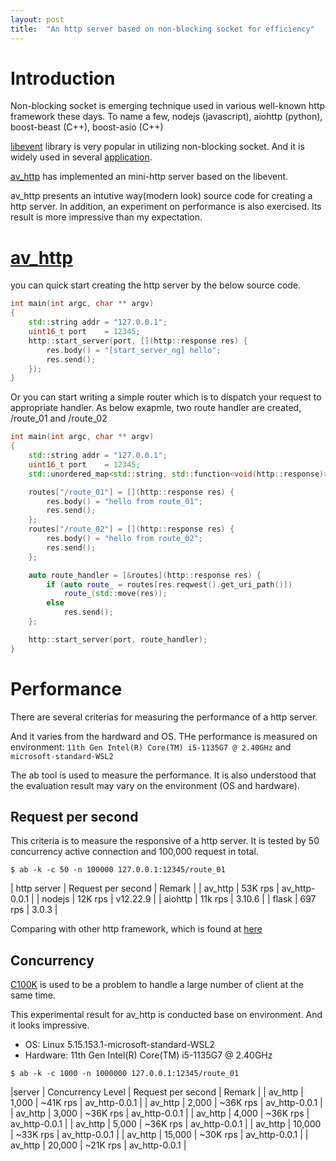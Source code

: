 ```yaml
---
layout: post
title:  "An http server based on non-blocking socket for efficiency"
---
```



# Introduction
Non-blocking socket is emerging technique used in various well-known http framework these days.
To name a few, nodejs (javascript), aiohttp (python), boost-beast (C++), boost-asio (C++)

[libevent](https://https://github.com/libevent/libevent) library is very popular in utilizing non-blocking socket.
And it is widely used in several [application](https://libevent.org/).

[av_http](https://github.com/avble/av_http/) has implemented an mini-http server based on the libevent. 

av_http presents an intutive way(modern look) source code for creating a http server.
In addition, an experiment on performance is also exercised. Its result is more impressive than my expectation.

# [av_http](https://github.com/avble/av_http/)

you can quick start creating the http server by the below source code.

``` cpp
int main(int argc, char ** argv)
{
    std::string addr = "127.0.0.1";
    uint16_t port    = 12345;
    http::start_server(port, [](http::response res) {
        res.body() = "[start_server_ng] hello";
        res.send();
    });
}
```

Or you can start writing a simple router which is to dispatch your request to appropriate handler.
As below exapmle, two route handler are created, /route_01 and /route_02

```cpp
int main(int argc, char ** argv)
{
    std::string addr = "127.0.0.1";
    uint16_t port    = 12345;
    std::unordered_map<std::string, std::function<void(http::response)>> routes;

    routes["/route_01"] = [](http::response res) {
        res.body() = "hello from route_01";
        res.send();
    };
    routes["/route_02"] = [](http::response res) {
        res.body() = "hello from route_02";
        res.send();
    };

    auto route_handler = [&routes](http::response res) {
        if (auto route_ = routes[res.reqwest().get_uri_path()])
            route_(std::move(res));
        else
            res.send();
    };

    http::start_server(port, route_handler);
}

```
# Performance
There are several criterias for measuring the performance of a http server.

And it varies from the hardward and OS. THe performance is measured on environment: `11th Gen Intel(R) Core(TM) i5-1135G7 @ 2.40GHz` and `microsoft-standard-WSL2`

The ab tool is used to measure the performance. It is also understood that the evaluation result may vary on the environment (OS and hardware). 

## Request per second
This criteria is to measure the responsive of a http server.
It is tested by 50 concurrency active connection and 100,000 request in total.
``` shell
$ ab -k -c 50 -n 100000 127.0.0.1:12345/route_01
```

| http server | Request per second | Remark |
| av_http  |      53K rps      |  av_http-0.0.1 |
| nodejs   |    12K rps  | v12.22.9 |
| aiohttp | 11k rps | 3.10.6 |
| flask   | 697 rps | 3.0.3 |


Comparing with other http framework, which is found at [here](https://github.com/avble/av_http/example/performance)

## Concurrency
[C100K](https://en.wikipedia.org/wiki/C10k_problem) is used to be a problem to handle a large number of client at the same time.

This experimental result for av_http is conducted base on environment. And it looks impressive.
* OS: Linux 5.15.153.1-microsoft-standard-WSL2
* Hardware: 11th Gen Intel(R) Core(TM) i5-1135G7 @ 2.40GHz

``` shell
$ ab -k -c 1000 -n 1000000 127.0.0.1:12345/route_01
```

|server | Concurrency Level | Request per second | Remark |
| av_http | 1,000 | ~41K rps | av_http-0.0.1 |
| av_http | 2,000 | ~36K rps | av_http-0.0.1 |
| av_http | 3,000 | ~36K rps | av_http-0.0.1 |
| av_http | 4,000 | ~36K rps | av_http-0.0.1 |
| av_http | 5,000 | ~36K rps | av_http-0.0.1 |
| av_http | 10,000 | ~33K rps | av_http-0.0.1 |
| av_http | 15,000 | ~30K rps | av_http-0.0.1 |
| av_http | 20,000 | ~21K rps | av_http-0.0.1 |

